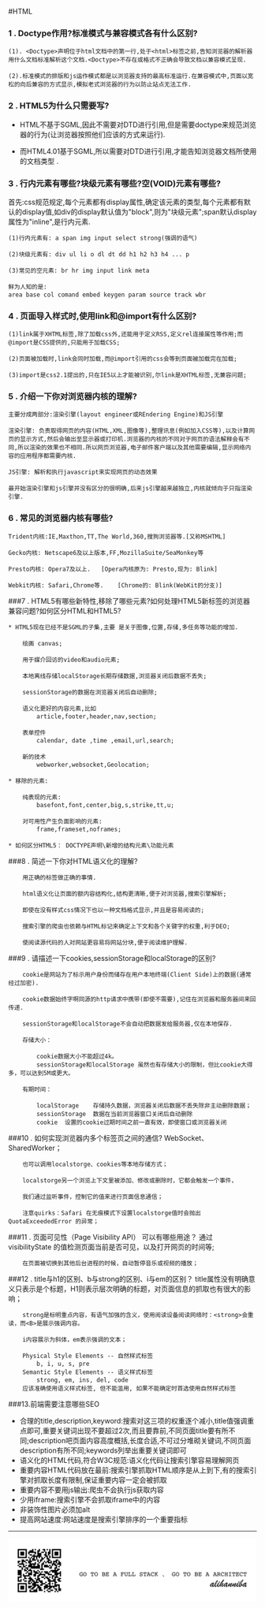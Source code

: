 #HTML
### 1 . Doctype作用?标准模式与兼容模式各有什么区别?

	(1). <Doctype>声明位于html文档中的第一行,处于<html>标签之前,告知浏览器的解析器用什么文档标准解析这个文档.<Doctype>不存在或格式不正确会导致文档以兼容模式呈现.

	(2).标准模式的排版和js运作模式都是以浏览器支持的最高标准运行.在兼容模式中,页面以宽松的向后兼容的方式显示,模拟老式浏览器的行为以防止站点无法工作.

### 2 . HTML5为什么只需要写<!DOCTYPE HTML>?


  * HTML不基于SGML,因此不需要对DTD进行引用,但是需要doctype来规范浏览器的行为(让浏览器按照他们应该的方式来运行).

  * 而HTML4.01基于SGML,所以需要对DTD进行引用,才能告知浏览器文档所使用的文档类型 .

### 3 . 行内元素有哪些?块级元素有哪些?空(VOID)元素有哪些?

  首先:css规范规定,每个元素都有display属性,确定该元素的类型,每个元素都有默认的display值,如div的display默认值为"block",则为"块级元素";span默认display属性为"inline",是行内元素.

    (1)行内元素有: a span img input select strong(强调的语气)

    (2)块级元素有: div ul li o dl dt dd h1 h2 h3 h4 ... p

    (3)常见的空元素: br hr img input link meta

    鲜为人知的是:
    area base col comand embed keygen param source track wbr

### 4 . 页面导入样式时,使用link和@import有什么区别?
	(1)link属于XHTML标签,除了加载css外,还能用于定义RSS,定义rel连接属性等作用;而@import是CSS提供的,只能用于加载CSS;

	(2)页面被加载时,link会同时加载,而@import引用的css会等到页面被加载完在加载;

	(3)import是css2.1提出的,只在IE5以上才能被识别,尔link是XHTML标签,无兼容问题;

### 5 . 介绍一下你对浏览器内核的理解?

	主要分成两部分:渲染引擎(layout engineer或REndering Engine)和JS引擎

	渲染引擎: 负责取得网页的内容(HTML,XML,图像等),整理讯息(例如加入CSS等),以及计算网页的显示方式,然后会输出至显示器或打印机.浏览器的内核的不同对于网页的语法解释会有不同,所以渲染的效果也不相同.所以网页浏览器,电子邮件客户端以及其他需要编辑,显示网络内容的应用程序都需要内核.

	JS引擎: 解析和执行javascript来实现网页的动态效果

	最开始渲染引擎和js引擎并没有区分的很明确,后来js引擎越来越独立,内核就倾向于只指渲染引擎.

### 6 .  常见的浏览器内核有哪些?
	Trident内核:IE,Maxthon,TT,The World,360,搜狗浏览器等.[又称MSHTML]

	Gecko内核: Netscape6及以上版本,FF,MozillaSuite/SeaMonkey等

	Presto内核: Opera7及以上.   [Opera内核原为: Presto,现为: Blink]

	Webkit内核: Safari,Chrome等.    [Chrome的: Blink(WebKit的分支)]

###7 .  HTML5有哪些新特性,移除了哪些元素?如何处理HTML5新标签的浏览器兼容问题?如何区分HTML和HTML5?

	* HTML5现在已经不是SGML的子集,主要 是关于图像,位置,存储,多任务等功能的增加.

		绘画 canvas;

		用于媒介回访的video和audio元素;

		本地离线存储localStorage长期存储数据,浏览器关闭后数据不丢失;

		sessionStorage的数据在浏览器关闭后自动删除;

		语义化更好的内容元素,比如
			article,footer,header,nav,section;

		表单控件
			calendar, date ,time ,email,url,search;

		新的技术
			webworker,websocket,Geolocation;

	* 移除的元素:

		纯表现的元素:
			basefont,font,center,big,s,strike,tt,u;

		对可用性产生负面影响的元素:
			frame,frameset,noframes;

	* 如何区分HTML5： DOCTYPE声明\新增的结构元素\功能元素
###8 . 简述一下你对HTML语义化的理解?

		用正确的标签做正确的事情.

		html语义化让页面的额内容结构化,结构更清晰,便于对浏览器,搜索引擎解析;

		即使在没有样式css情况下也以一种文档格式显示,并且是容易阅读的;

		搜索引擎的爬虫也依赖与HTML标记来确定上下文和各个关键字的权重,利于DEO;

		使阅读源代码的人对网站更容易将网站分块,便于阅读维护理解.

###9 . 请描述一下cookies,sessionStorage和localStorage的区别?

		cookie是网站为了标示用户身份而储存在用户本地终端(Client Side)上的数据(通常经过加密).

		cookie数据始终字啊同源的http请求中携带(即使不需要),记住在浏览器和服务器间来回传递.

		sessionStorage和localStorage不会自动把数据发给服务器,仅在本地保存.

		存储大小：

    		cookie数据大小不能超过4k。  
    		sessionStorage和localStorage 虽然也有存储大小的限制，但比cookie大得多，可以达到5M或更大。

		有期时间：

    		localStorage    存储持久数据，浏览器关闭后数据不丢失除非主动删除数据；
    		sessionStorage  数据在当前浏览器窗口关闭后自动删除
    		cookie  设置的cookie过期时间之前一直有效，即使窗口或浏览器关闭

###10 . 如何实现浏览器内多个标签页之间的通信?
		WebSocket、SharedWorker；

		也可以调用localstorge、cookies等本地存储方式；

		localstorge另一个浏览上下文里被添加、修改或删除时，它都会触发一个事件，

		我们通过监听事件，控制它的值来进行页面信息通信；

		注意quirks：Safari 在无痕模式下设置localstorge值时会抛出QuotaExceededError 的异常；

###11 . 页面可见性（Page Visibility API） 可以有哪些用途？
		通过 visibilityState 的值检测页面当前是否可见，以及打开网页的时间等;

		在页面被切换到其他后台进程的时候，自动暂停音乐或视频的播放；

###12 . title与h1的区别、b与strong的区别、i与em的区别？
		title属性没有明确意义只表示是个标题，H1则表示层次明确的标题，对页面信息的抓取也有很大的影响；

		strong是标明重点内容，有语气加强的含义，使用阅读设备阅读网络时：<strong>会重读，而<B>是展示强调内容。

		i内容展示为斜体，em表示强调的文本；

		Physical Style Elements -- 自然样式标签
			b, i, u, s, pre
		Semantic Style Elements -- 语义样式标签
			strong, em, ins, del, code
		应该准确使用语义样式标签, 但不能滥用, 如果不能确定时首选使用自然样式标签

###13.前端需要注意哪些SEO
* 合理的title,description,keyword:搜索对这三项的权重逐个减小,title值强调重点即可,重要关键词出现不要超过2次,而且要靠前,不同页面title要有所不同;description吧页面内容高度概括,长度合适,不可过分堆砌关键词,不同页面description有所不同;keywords列举出重要关键词即可
* 语义化的HTML代码,符合W3C规范:语义化代码让搜索引擎容易理解网页
* 重要内容HTML代码放在最前:搜索引擎抓取HTML顺序是从上到下,有的搜索引擎对抓取长度有限制,保证重要内容一定会被抓取
* 重要内容不要用js输出:爬虫不会执行js获取内容
* 少用iframe:搜索引擎不会抓取iframe中的内容
* 非装饰性图片必须加alt
* 提高网站速度:网站速度是搜索引擎排序的一个重要指标

---
![](alihanniba.png)
